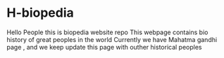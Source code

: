 # H-biopedia
Hello People this is biopedia website repo 
This webpage contains bio history of great peoples in the world
Currently we have Mahatma gandhi page , and we keep update this page with outher historical peoples 
